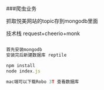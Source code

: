 ###爬虫业务

抓取悦美网站的topic存到mongodb里面

技术栈 request+cheerio+monk

``` js

首先安装mongodb
安装完后新建数据库 reptile

npm install 
node index.js

mac端可以下载Robo 3T 查看数据库
```

